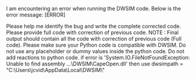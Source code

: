I am encountering an error when running the DWSIM code. Below is the error message:
[ERROR]

Please help me identify the bug and write the complete corrected code. 
Please provide full code with correction of previous code. 
NOTE : Final output should contain all the code with correction of previous code (Full code). 
Please make sure your Python code is compatible with DWSIM. Do not use any placeholder or dummy values inside the 
python code. Do not add reactions to python code. 
if error is 'System.IO.FileNotFoundException: Unable to find assembly ...\DWSIM\CapeOpen.dll' then use 
dwsimpath = "C:\\Users\\jcvid\\AppData\\Local\\DWSIM\\"